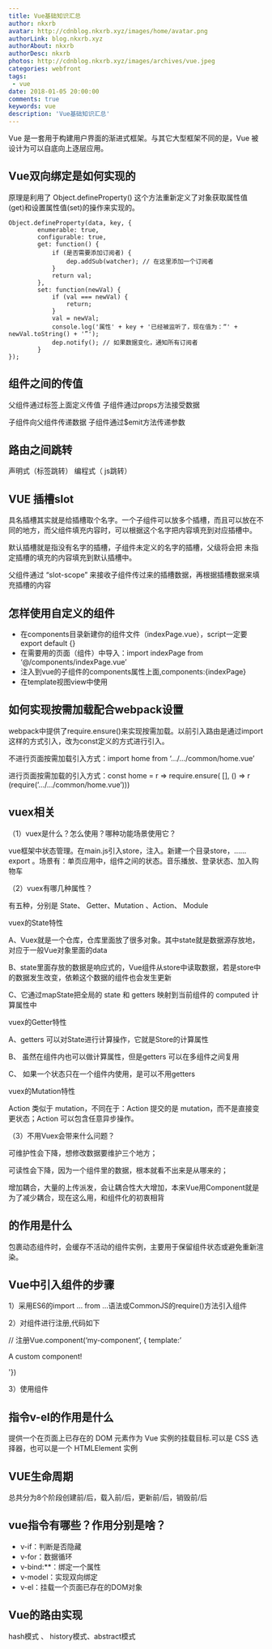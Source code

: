 ```yaml
---
title: Vue基础知识汇总
author: nkxrb
avatar: http://cdnblog.nkxrb.xyz/images/home/avatar.png
authorLink: blog.nkxrb.xyz
authorAbout: nkxrb
authorDesc: nkxrb
photos: http://cdnblog.nkxrb.xyz/images/archives/vue.jpeg
categories: webfront
tags:
 - vue
date: 2018-01-05 20:00:00
comments: true
keywords: vue
description: 'Vue基础知识汇总'
---
```


Vue 是一套用于构建用户界面的渐进式框架。与其它大型框架不同的是，Vue 被设计为可以自底向上逐层应用。

## Vue双向绑定是如何实现的
原理是利用了 Object.defineProperty() 这个方法重新定义了对象获取属性值(get)和设置属性值(set)的操作来实现的。
```
Object.defineProperty(data, key, {
        enumerable: true,
        configurable: true,
        get: function() {
            if (是否需要添加订阅者) {
                dep.addSub(watcher); // 在这里添加一个订阅者
            }
            return val;
        },
        set: function(newVal) {
            if (val === newVal) {
                return;
            }
            val = newVal;
            console.log('属性' + key + '已经被监听了，现在值为：“' + newVal.toString() + '”');
            dep.notify(); // 如果数据变化，通知所有订阅者
        }
});
```

## 组件之间的传值

父组件通过标签上面定义传值
子组件通过props方法接受数据

子组件向父组件传递数据
子组件通过$emit方法传递参数

## 路由之间跳转

声明式（标签跳转） 编程式（ js跳转）

## VUE 插槽slot
具名插槽其实就是给插槽取个名字。一个子组件可以放多个插槽，而且可以放在不同的地方，而父组件填充内容时，可以根据这个名字把内容填充到对应插槽中。

默认插槽就是指没有名字的插槽，子组件未定义的名字的插槽，父级将会把 未指定插槽的填充的内容填充到默认插槽中。

父组件通过 “slot-scope” 来接收子组件传过来的插槽数据，再根据插槽数据来填充插槽的内容

## 怎样使用自定义的组件

 - 在components目录新建你的组件文件（indexPage.vue），script一定要export default {}
 - 在需要用的页面（组件）中导入：import indexPage from ‘@/components/indexPage.vue’
 - 注入到vue的子组件的components属性上面,components:{indexPage}
 - 在template视图view中使用

## 如何实现按需加载配合webpack设置

webpack中提供了require.ensure()来实现按需加载。以前引入路由是通过import 这样的方式引入，改为const定义的方式进行引入。

不进行页面按需加载引入方式：import home from ‘…/…/common/home.vue’

进行页面按需加载的引入方式：const home = r => require.ensure( [], () => r (require(’…/…/common/home.vue’)))

## vuex相关

（1）vuex是什么？怎么使用？哪种功能场景使用它？

vue框架中状态管理。在main.js引入store，注入。新建一个目录store，…… export 。场景有：单页应用中，组件之间的状态。音乐播放、登录状态、加入购物车

（2）vuex有哪几种属性？

有五种，分别是 State、 Getter、Mutation 、Action、 Module

vuex的State特性

A、Vuex就是一个仓库，仓库里面放了很多对象。其中state就是数据源存放地，对应于一般Vue对象里面的data

B、state里面存放的数据是响应式的，Vue组件从store中读取数据，若是store中的数据发生改变，依赖这个数据的组件也会发生更新

C、它通过mapState把全局的 state 和 getters 映射到当前组件的 computed 计算属性中

vuex的Getter特性

A、getters 可以对State进行计算操作，它就是Store的计算属性

B、 虽然在组件内也可以做计算属性，但是getters 可以在多组件之间复用

C、 如果一个状态只在一个组件内使用，是可以不用getters

vuex的Mutation特性

Action 类似于 mutation，不同在于：Action 提交的是 mutation，而不是直接变更状态；Action 可以包含任意异步操作。

（3）不用Vuex会带来什么问题？

可维护性会下降，想修改数据要维护三个地方；

可读性会下降，因为一个组件里的数据，根本就看不出来是从哪来的；

增加耦合，大量的上传派发，会让耦合性大大增加，本来Vue用Component就是为了减少耦合，现在这么用，和组件化的初衷相背

## <keep-alive> </keep-alive>的作用是什么
包裹动态组件时，会缓存不活动的组件实例，主要用于保留组件状态或避免重新渲染。

## Vue中引入组件的步骤
1）采用ES6的import … from …语法或CommonJS的require()方法引入组件

2）对组件进行注册,代码如下

// 注册Vue.component(‘my-component’, { template:’

A custom component!

'})

3）使用组件
## 指令v-el的作用是什么
提供一个在页面上已存在的 DOM 元素作为 Vue 实例的挂载目标.可以是 CSS 选择器，也可以是一个 HTMLElement 实例

## VUE生命周期
总共分为8个阶段创建前/后，载入前/后，更新前/后，销毁前/后

## vue指令有哪些？作用分别是啥？
 - v-if：判断是否隐藏
 - v-for：数据循环
 - v-bind:**：绑定一个属性
 - v-model：实现双向绑定
 - v-el：挂载一个页面已存在的DOM对象


## Vue的路由实现
hash模式 、 history模式、abstract模式